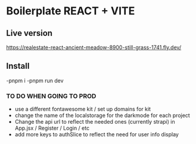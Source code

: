 # Boilerplate REACT + VITE

## Live version
https://realestate-react-ancient-meadow-8900-still-grass-1741.fly.dev/

## Install

-pnpm i
-pnpm run dev

### TO DO WHEN GOING TO PROD
- use a different fontawesome kit / set up domains for kit
- change the name of the localstorage for the darkmode for each project
- Change the api url to reflect the needed ones (currently strapi) in App.jsx / Register / Login / etc
- add more keys to authSlice to reflect the need for user info display